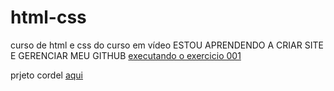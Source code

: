 # html-css
 curso de html e css do curso em vídeo
ESTOU APRENDENDO A CRIAR SITE E GERENCIAR MEU GITHUB
<a href= "https://souzanjos1.github.io/html-csss/Exercicios/Ex001/index.html" > executando o exercicio 001 </a>

prjeto cordel 
<a href="">aqui</a>